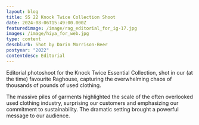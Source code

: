 ```yaml
---
layout: blog
title: SS 22 Knock Twice Collection Shoot
date: 2024-08-06T15:49:00.000Z
featuredimage: /image/rag_editorial_for_ig-17.jpg
images: /image/hiya_for_web.jpg
type: content
descblurb: Shot by Darin Morrison-Beer
postyear: "2022"
contentdesc: Editorial
---
```

Editorial photoshoot for the Knock Twice Essential Collection, shot in our (at the time) favourite Raghouse, capturing the overwhelming chaos of thousands of pounds of used clothing. 

The massive piles of garments highlighted the scale of the often overlooked used clothing industry, surprising our customers and emphasizing our commitment to sustainability. The dramatic setting brought a powerful message to our audience.
